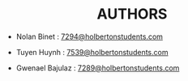 <div align="center"> 
  <h1>AUTHORS</h1>
</div>

- Nolan Binet : 7294@holbertonstudents.com

- Tuyen Huynh : 7539@holbertonstudents.com

- Gwenael Bajulaz : 7289@holbertonstudents.com